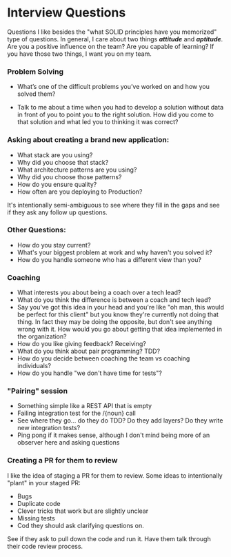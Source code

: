 # Interview Questions

Questions I like besides the "what SOLID principles have you memorized" type of questions. In general, I care about two things _**attitude**_ and _**aptitude**_. Are you a positive influence on the team? Are you capable of learning? If you have those two things, I want you on my team.

### Problem Solving

- What’s one of the difficult problems you’ve worked on and how you solved them?

- Talk to me about a time when you had to develop a solution without data in front of you to point you to the right solution. How did you come to that solution and what led you to thinking it was correct?

### Asking about creating a brand new application:

- What stack are you using?
- Why did you choose that stack?
- What architecture patterns are you using?
- Why did you choose those patterns?
- How do you ensure quality?
- How often are you deploying to Production?

It's intentionally semi-ambiguous to see where they fill in the gaps and see if they ask any follow up questions.

### Other Questions:

- How do you stay current?
- What's your biggest problem at work and why haven't you solved it?
- How do you handle someone who has a different view than you?

### Coaching

- What interests you about being a coach over a tech lead?
- What do you think the difference is between a coach and tech lead?
- Say you've got this idea in your head and you're like "oh man, this would be perfect for this client" but you know they're currently not doing that thing. In fact they may be doing the opposite, but don't see anything wrong with it. How would you go about getting that idea implemented in the organization?
- How do you like giving feedback? Receiving?
- What do you think about pair programming? TDD?
- How do you decide between coaching the team vs coaching individuals?
- How do you handle "we don't have time for tests"?

### "Pairing" session

- Something simple like a REST API that is empty
- Failing integration test for the /{noun} call
- See where they go... do they do TDD? Do they add layers? Do they write new integration tests?
- Ping pong if it makes sense, although I don't mind being more of an observer here and asking questions

### Creating a PR for them to review

I like the idea of staging a PR for them to review. Some ideas to intentionally "plant" in your staged PR:

- Bugs
- Duplicate code
- Clever tricks that work but are slightly unclear
- Missing tests
- Cod they should ask clarifying questions on.

See if they ask to pull down the code and run it. Have them talk through their code review process.
